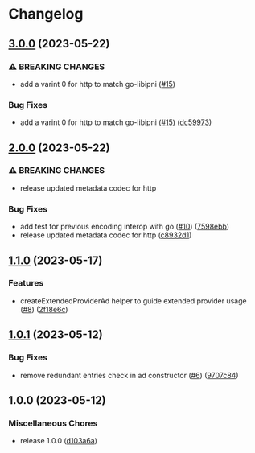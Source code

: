 # Changelog

## [3.0.0](https://github.com/web3-storage/ipni/compare/v2.0.0...v3.0.0) (2023-05-22)


### ⚠ BREAKING CHANGES

* add a varint 0 for http to match go-libipni ([#15](https://github.com/web3-storage/ipni/issues/15))

### Bug Fixes

* add a varint 0 for http to match go-libipni ([#15](https://github.com/web3-storage/ipni/issues/15)) ([dc59973](https://github.com/web3-storage/ipni/commit/dc599734e8bf486801f4577e54ccf46bcb06b7dd))

## [2.0.0](https://github.com/web3-storage/ipni/compare/v1.1.0...v2.0.0) (2023-05-22)


### ⚠ BREAKING CHANGES

* release updated metadata codec for http

### Bug Fixes

* add test for previous encoding interop with go ([#10](https://github.com/web3-storage/ipni/issues/10)) ([7598ebb](https://github.com/web3-storage/ipni/commit/7598ebb11bee7d63251fca4ada511cf986a3cc1a))
* release updated metadata codec for http ([c8932d1](https://github.com/web3-storage/ipni/commit/c8932d1e3708ded15780da44ce90013dc10c161f))

## [1.1.0](https://github.com/web3-storage/ipni/compare/v1.0.1...v1.1.0) (2023-05-17)


### Features

* createExtendedProviderAd helper to guide extended provider usage ([#8](https://github.com/web3-storage/ipni/issues/8)) ([2f18e6c](https://github.com/web3-storage/ipni/commit/2f18e6cbe026b006202dab6078504046c467e470))

## [1.0.1](https://github.com/web3-storage/ipni/compare/v1.0.0...v1.0.1) (2023-05-12)


### Bug Fixes

* remove redundant entries check in ad constructor ([#6](https://github.com/web3-storage/ipni/issues/6)) ([9707c84](https://github.com/web3-storage/ipni/commit/9707c8461105cb8fca0e121e7cf4d75d92fee161))

## 1.0.0 (2023-05-12)


### Miscellaneous Chores

* release 1.0.0 ([d103a6a](https://github.com/web3-storage/ipni/commit/d103a6aa68b5e58101a10eeab97d4bb712798d45))
